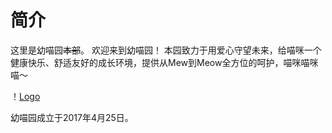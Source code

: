 简介
=
这里是幼喵园~~本部~~。
欢迎来到幼喵园！
本园致力于用爱心守望未来，给喵咪一个健康快乐、舒适友好的成长环境，提供从Mew到Meow全方位的呵护，喵咪喵咪喵～

！[Logo](/Logo.png)

幼喵园成立于2017年4月25日。
